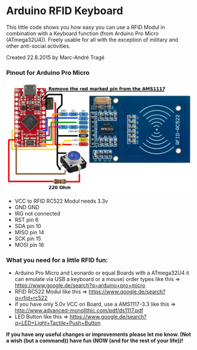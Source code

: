 # Arduino RFID Keyboard 

This little code shows you how easy you can use a RFID Modul in combination with a Keyboard function (from Arduino Pro Micro (ATmega32U4)). Freely usable for all with the exception of military and other anti-social activities.

Created 22.8.2015 by Marc-André Tragé
  
### Pinout for Arduino Pro Micro
![](https://github.com/MTrage/Arduino-RFID-Keyboard/blob/master/circuit-diagram.png)
+ VCC to RFID RC522 Modul needs 3.3v
+ GND  GND
+ IRG  not connected
+ RST  pin 6
+ SDA  pin 10  
+ MISO pin 14
+ SCK  pin 15
+ MOSI pin 16

### What you need for a little RFID fun:
  +  Arduino Pro Micro and Leonardo or equal Boards with a ATmega32U4
     it can emulate via USB a keyboard or a mouse) order types like this => https://www.google.de/search?q=arduino+pro+micro
  +  RFID RC522 Modul like this => https://www.google.de/search?q=rfid+rc522
  +  if you have only 5.0v VCC on Board, use a AMS1117-3.3 like this => http://www.advanced-monolithic.com/pdf/ds1117.pdf
  +  LED Button like this => https://www.google.de/search?q=LED+Light+Tactile+Push+Button
    
**If you have any useful changes or improvements please let me know.
(Not a wish (but a command)) have fun (NOW (and for the rest of your life))!**
